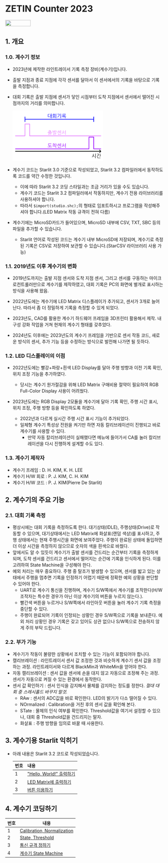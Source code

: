 # ZETIN Counter 2023

<img src="Res/counter1.png" width="40%" height="40%">

## 1. 개요

### 1.0. 계수기 정보

- 2023년에 제작한 라인트레이서 기록 측정 장비(계수기)입니다.
- 출발 지점과 종료 지점에 각각 센서를 달아서 이 센서에서의 기록을 바탕으로 기록을 측정합니다.
- 대회 기록은 출발 지점에 센서가 닿인 시점부터 도착 지점에서 센서에서 떨어진 시점까지의 거리를 의미합니다.

  <img src="Res/countTime.png" width="60%" height="60%">

- 계수기 코드는 Starlit 3.0 기준으로 작성되었고, Starlit 3.2 컴파일러에서 동작하도록 코드를 약간 수정한 것입니다.
  - 이에 따라 Starlit 3.2 코딩 스타일과는 조금 거리가 있을 수도 있습니다.
  - 계수기 코드는 Starlit 3.2 컴파일러에서 작동하지만, 계수기 전용 라이브러리를 사용하셔야 합니다.
  - 따라서 `$import(studio.shc);`의 형태로 임포트하시고 프로그램을 작성해주셔야 합니다.(LED Matrix 작동 규격이 전혀 다름)
 
- 계수기에는 MicroSD카드가 들어있으며, MicroSD 내부에 CSV, TXT, SBC 등의 파일을 추가할 수 있습니다.
  - Starlit 언어로 작성된 코드는 계수기 내부 MicroSD에 저장되며, 계수기로 측정된 기록은 CSV로 저장하여 보관할 수 있습니다.(StarCSV 라이브러리 사용 가능)

### 1.1. 2019년도 이후 계수기의 변화

- 2019년도까지는 출발 지점 센서와 도착 지점 센서, 그리고 센서를 구동하는 마이크로컨트롤러만으로 계수기를 제작하였고, 대회 기록은 PC의 화면에 별개로 표시하는 방식을 사용해 왔음.

- 2022년도에는 계수기에 LED Matrix 디스플레이가 추가되고, 센서가 3개로 늘어난다. 따라서 좀 더 정밀하게 기록을 측정할 수 있게 되었다.

- 2023년도, CAD를 활용한 계수기 하드웨어 프레임을 3D프린터 활용해서 제작. 내구성 강화 작업을 거쳐 현재의 계수기 형태를 갖추었다.

- 2024년도 이후에는 2023년도의 계수기 프레임을 기반으로 센서 작동 코드, 새로운 방식의 센서, 추가 기능 등을 수정하는 방식으로 발전해 나가면 될 듯하다.

### 1.2. LED 디스플레이의 이점

- 2022년도에는 빨강+파랑+흰색 LED Display를 달아 주행 방향과 이전 기록 확인, 위치 조정 기능을 추가하였다.
  - 당시는 계수기 원가절감을 위해 LED Matrix 구매비용 절약이 필요하여 RGB Full-Color Display 사용이 어려웠다.
 
- 2023년도에는 RGB Display 2모듈을 계수기에 달아 기록 확인, 주행 시간 표시, 위치 조정, 주행 방향 등을 확인하도록 하였다.
  - 2022년과 다르게 실시간 주행 시간 표시 기능이 추가되었다.
  - 일체형 계수기 특성상 전원을 켜기만 하면 자동 칼리브레이션이 진행되고 바로 계수기를 사용할 수 있다.
    - 만약 자동 칼리브레이션이 실패했다면 메뉴에 들어가서 CA를 눌러 칼리브레이션을 다시 진행하게 설계할 수도 있다.

### 1.3. 계수기 제작자

- 계수기 프레임 : D. H. KIM, K. H. LEE
- 계수기 H/W 회로 : P. J. KIM, C. H. KIM
- 계수기 H/W 코드 : P. J. KIM(Pierre De Starlit)

## 2. 계수기의 주요 기능

### 2.1. 대회 기록 측정

- 평상시에는 대회 기록을 측정하도록 한다. 대기상태(IDLE), 주행상태(Drive)로 작동할 수 있으며, 대기상태에서는 LED Matrix에 화살표(랜덤 색상)를 표시하고, 주행 상태에서는 현재 주행시간을 화면에 보여주었다. 주행이 완료된 상태에 돌입하면 더 이상 시간을 측정하지 않으므로 숫자의 색을 흰색으로 바꿨다.
- 앞에서도 알 수 있듯이 계수기가 출발 센서를 건드리는 순간부터 기록을 측정하게 되며, 도착 센서를 건드리고 센서에서 떨어지는 순간에 기록을 인식하게 된다. 이를 고려하여 State Machine을 구성해야 한다.
- 예외 처리는 매우 중요하다. 주행 중 탈조가 발생할 수 있으며, 센서를 밟고 있는 상태에서 주행을 멈추면 기록을 인정하기 어렵기 때문에 정확한 예외 상황을 판단할 수 있어야 한다.
  - UART로 계수기 통신을 진행하며, 계수기 S/W쪽에서 계수기를 조작한다(H/W 조작자는 특수한 경우가 아닌 이상 계수기의 버튼을 누르지 않는다.).
  - 빨간색 버튼을 누르거나 S/W쪽에서 라인아웃 버튼을 눌러 계수기 기록 측정을 중단할 수 있다.
  - 주행이 완료되어 기록이 인정되는 상황인 경우 S/W쪽으로 기록을 보내준다. 예외 처리 상황인 경우 기록은 갖고 있어도 상관 없으나 S/W쪽으로 전송하지 않게 주의 부탁 드립니다.

### 2.2. 부가 기능

- 계수기가 작동이 불량한 상황에서 조치할 수 있는 기능이 포함되어야 합니다.
- 캘리브레이션 : 라인트레이서 센서 값 조정한 것과 비슷하게 계수기 센서 값을 조정하는 과정. 라인트레이서와 다르게 BlackMin과 WhiteMin을 얻어야 한다.
- 자동 캘리브레이션 : 센서 값을 센서에 손을 대지 않고 자동으로 조정해 주는 과정. 센서가 자동으로 켜질 수 있는 환경에서 동작한다.
- 센서 값 확인하기 : 센서 인식을 감지해서 물체를 감지하는 정도를 정한다. *절대 대회 중 스레시홀드 바꾸지 말것.*
  - RAw : 센서의 ADC값을 바로 확인한다. LED의 밝기가 다소 떨어질 수 있다.
  - NOrmalized : Calibration을 거친 후의 센서 값을 확인해 본다.
  - STate : 물체의 인식 여부를 확인한다. Threshold값을 여기서 설정할 수 있으나, 대회 중 Threshold값을 건드리지는 말자.
  - 화살표 : 주행 방향을 임의로 바꿀 때 사용한다.

## 3. 계수기용 Starlit 익히기

- 아래 내용은 Starlit 3.2 코드로 작성되었습니다.

  |번호|내용|
  |----|----|
  |1|["Hello, World!" 출력하기](https://github.com/PJungKim/StarCounter2023/blob/main/Docs/001_Hello_World.md)|
  |2|[LED Matrix에 출력하기](https://github.com/PJungKim/StarCounter2023/blob/main/Docs/002_LED_Matrix.md)|
  |3|[버튼 이용하기](https://github.com/PJungKim/StarCounter2023/blob/main/Docs/003_Button.md)|

## 4. 계수기 코딩하기

  |번호|내용|
  |----|----|
  |1|[Calibration, Normalization](https://zetin.uos.ac.kr)|
  |2|[State, Threshold](https://zetin.uos.ac.kr)|
  |3|[통신 규격 정하기](https://github.com/PJungKim/StarCounter2023/blob/main/Docs/703_Communication.md)|
  |4|[계수기 State Machine](https://zetin.uos.ac.kr)|
  


